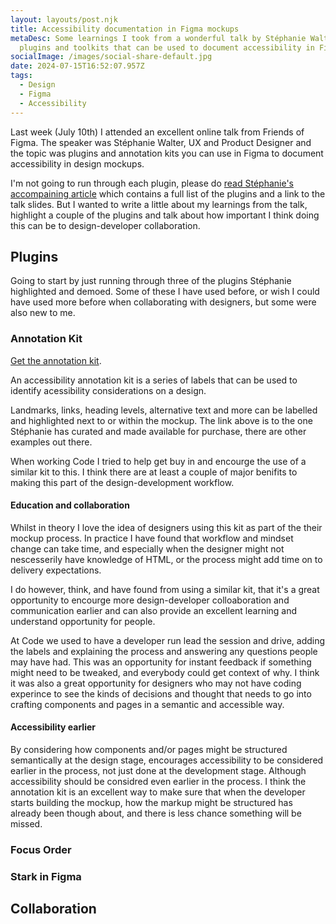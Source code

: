 ```yaml
---
layout: layouts/post.njk
title: Accessibility documentation in Figma mockups
metaDesc: Some learnings I took from a wonderful talk by Stéphanie Walter on
  plugins and toolkits that can be used to document accessibility in Figma.
socialImage: /images/social-share-default.jpg
date: 2024-07-15T16:52:07.957Z
tags:
  - Design
  - Figma
  - Accessibility
---
```

Last week (July 10th) I attended an excellent online talk from Friends of Figma. The speaker was Stéphanie Walter, UX and Product Designer and the topic was plugins and annotation kits you can use in Figma to document accessibility in design mockups.

I'm not going to run through each plugin, please do [read Stéphanie's accompaining article](https://stephaniewalter.design/blog/how-to-check-and-document-design-accessibility-in-your-figma-mockups/) which contains a full list of the plugins and a link to the talk slides. But I wanted to write a little about my learnings from the talk, highlight a couple of the plugins and talk about how important I think doing this can be to design-developer collaboration.

## Plugins

Going to start by just running through three of the plugins Stéphanie highlighted and demoed. Some of these I have used before, or wish I could have used more before when collaborating with designers, but some were also new to me.

### Annotation Kit

[Get the annotation kit](https://shop.stephaniewalter.design/b/accessibility-interactions-designer-checklist-annotation-kit).

An accessibility annotation kit is a series of labels that can be used to identify acessibility considerations on a design.

Landmarks, links, heading levels, alternative text and more can be labelled and highlighted next to or within the mockup. The link above is to the one Stéphanie has curated and made available for purchase, there are other examples out there.

When working Code I tried to help get buy in and encourge the use of a similar kit to this. I think there are at least a couple of major benifits to making this part of the design-development workflow.

#### Education and collaboration

Whilst in theory I love the idea of designers using this kit as part of the their mockup process. In practice I have found that workflow and mindset change can take time, and especially when the designer might not nescesserily have knowledge of HTML, or the process might add time on to delivery expectations.

I do however, think, and have found from using a similar kit, that it's a great opportunity to encourge more design-developer colloaboration and communication earlier and can also provide an excellent learning and understand opportunity for people.

At Code we used to have a developer run lead the session and drive, adding the labels and explaining the process and answering any questions people may have had. This was an opportunity for instant feedback if something might need to be tweaked, and everybody could get context of why. I think it was also a great opportunity for designers who may not have coding experince to see the kinds of decisions and thought that needs to go into crafting components and pages in a semantic and accessible way.

#### Accessibility earlier

By considering how components and/or pages might be structured semantically at the design stage, encourages accessibility to be considered earlier in the process, not just done at the development stage. Although accessibility should be considred even earlier in the process. I think the annotation kit is an excellent way to make sure that when the developer starts building the mockup, how the markup might be structured has already been though about, and there is less chance something will be missed.


### Focus Order

### Stark in Figma

## Collaboration